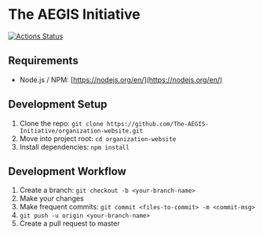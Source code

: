 # The AEGIS Initiative
[![Actions Status](https://github.com/The-AEGIS-Initiative/organization-website/workflows/deploy_s3/badge.svg)](https://github.com/The-AEGIS-Initiative/organization-website/actions)

## Requirements
- Node.js / NPM: [https://nodejs.org/en/](https://nodejs.org/en/)

## Development Setup
1. Clone the repo: `git clone https://github.com/The-AEGIS-Initiative/organization-website.git`
2. Move into project root: `cd organization-website`
3. Install dependencies: `npm install`

## Development Workflow
1. Create a branch: `git checkout -b <your-branch-name>`
2. Make your changes
3. Make frequent commits: `git commit <files-to-commit> -m <commit-msg>`
3. `git push -u origin <your-branch-name>`
4. Create a pull request to master
